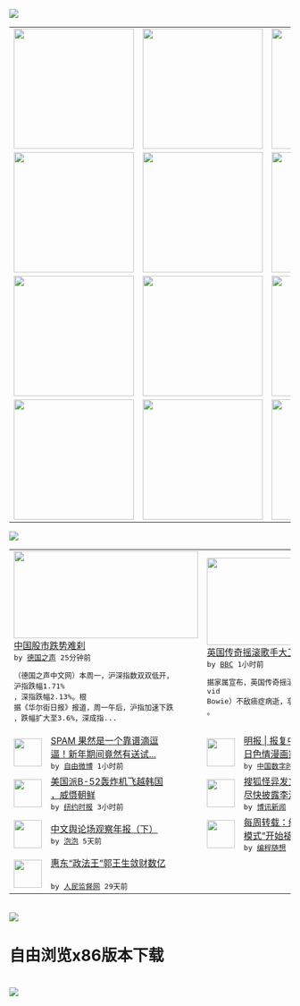 

<a href="https://github.com/greatfire/z/raw/master/FreeBrowser.apk"><img src="https://raw.githubusercontent.com/greatfire/wiki/master/x/header.png" /></a><table><tr><td width="262" align="center" valign="center"><a href="https://github.com/greatfire/wiki/wiki/nyt" title="纽约时报中文网 国际纵览"><img src="https://raw.githubusercontent.com/greatfire/wiki/master/x/nyt_flag.png" width="215"/></a></td><td width="262" align="center" valign="center"><a href="https://github.com/greatfire/wiki/wiki/dw" title=""><img src="https://raw.githubusercontent.com/greatfire/wiki/master/x/dw_flag.png" width="215"/></a></td><td width="262" align="center" valign="center"><a href="https://github.com/greatfire/wiki/wiki/rmjd" title=""><img src="https://raw.githubusercontent.com/greatfire/wiki/master/x/rmjd_flag.png" width="215"/></a></td></tr><tr><td width="262" align="center" valign="center"><a href="https://github.com/paopaonetizen/website" title="泡泡 - 未经审查的互联网信息"><img src="https://raw.githubusercontent.com/greatfire/wiki/master/x/pp_flag.png" width="215"/></a></td><td width="262" align="center" valign="center"><a href="https://github.com/getlantern/mirror" title="以及自由微博和GreatFire.org官方中文论坛"><img src="https://raw.githubusercontent.com/greatfire/wiki/master/x/lantern_flag.png" width="215"/></a></td><td width="262" align="center" valign="center"><a href="https://github.com/cdtmirrors/m/" title=""><img src="https://raw.githubusercontent.com/greatfire/wiki/master/x/cdt_flag.png" width="215"/></a></td></tr><tr><td width="262" align="center" valign="center"><a href="https://github.com/program-think/blog" title="编程随想的博客"><img src="https://raw.githubusercontent.com/greatfire/wiki/master/x/pt_flag.png" width="215"/></a></td><td width="262" align="center" valign="center"><a href="https://github.com/greatfire/wiki/wiki/bbc" title=""><img src="https://raw.githubusercontent.com/greatfire/wiki/master/x/bbc_flag.png" width="215"/></a></td><td width="262" align="center" valign="center"><a href="https://github.com/freeweibo/s" title="自由微博 - 匿名和不受屏蔽的新浪微博搜索"><img src="https://raw.githubusercontent.com/greatfire/wiki/master/x/fw_flag.png" width="215"/></a></td></tr><tr><td width="262" align="center" valign="center"><a href="https://github.com/greatfire/wiki/wiki/google" title=""><img src="https://raw.githubusercontent.com/greatfire/wiki/master/x/google_flag.png" width="215"/></a></td><td width="262" align="center" valign="center"><a href="https://github.com/bxnews/boxun" title=""><img src="https://raw.githubusercontent.com/greatfire/wiki/master/x/bx_flag.png" width="215"/></a></td><td width="262" align="center" valign="center"><a href="https://github.com/greatfire/wiki/wiki/open-source" title="欢迎访问GreatFire.org开发者项目网站"><img src="https://raw.githubusercontent.com/greatfire/wiki/master/x/open-source_flag.png" width="215"/></a></td></tr></table><img src="https://raw.githubusercontent.com/greatfire/wiki/master/x/newsfeed text.png" /><table cols="4"><tr><td colspan="2" width="380"><a href="http://dw.com/p/1Hb7c?maca=chi-GK-text-greatfire-all-chinese-15625-xml-mrss"><img src="http://www.dw.com/image/0,,18964420_302,00.jpg" width="330" height="156"/></a></br><a href="http://dw.com/p/1Hb7c?maca=chi-GK-text-greatfire-all-chinese-15625-xml-mrss">中国股市跌势难刹</a></br><kbd> by <a href="http://dw.de">德国之声</a> 25分钟前 </kbd></br><pre>（德国之声中文网）本周一，沪深指数双双低开，<br/>沪指跌幅1.71% ，深指跌幅2.13%。根<br/>据《华尔街日报》报道，周一午后，沪指加速下跌<br/>，跌幅扩大至3.6%，深成指...</pre></td><td colspan="2" width="380"><a href="http://www.bbc.com/zhongwen/simp/uk/2016/01/160111_david_bowie_dies"><img src="http://ichef.bbci.co.uk/news/ws/106/amz/worldservice/live/assets/images/2011/04/13/110413084707_chinese_breaking_news_304x171.jpg" width="330" height="156"/></a></br><a href="http://www.bbc.com/zhongwen/simp/uk/2016/01/160111_david_bowie_dies">英国传奇摇滚歌手大卫·鲍伊逝世享年69岁</a></br><kbd> by <a href="http://www.bbc.co.uk/zhongwen/simp">BBC</a> 1小时前 </kbd></br><pre>据家属宣布，英国传奇摇滚歌手大卫·鲍伊（Da<br/>vid Bowie）不敌癌症病逝，享年69岁<br/>。</pre></td></tr><tr><td><img src="https://raw.githubusercontent.com/greatfire/wiki/master/x/fw_logo.png" width="50" height="50"/></td><td width="280"><a href="https://freeweibo.com/weibo/3930105694733927">SPAM 果然是一个靠谱滴逗<br/>逼！新年期间竟然有送试...</a></br><kbd> by <a href="https://freeweibo.com/">自由微博</a> 1小时前 </kbd></td><td><img src="http://chinadigitaltimes.net/chinese/files/2016/01/1452430780077SL4_AC96AAE6BE31E46120DC7EAA5E360077.jpg" width="50" height="50"/></td><td width="280"><a href="http://feedproxy.google.com/~r/chinadigitaltimes/OEcc/~3/fk7N28H3VJY/">明报 | 报复中国网民侵权 <br/>日色情漫画家新作男主酷...</a></br><kbd> by <a href="http://chinadigitaltimes.net/chinese/">中国数字时代</a> 2小时前 </kbd></td></tr><tr><td><img src="http://static01.nyt.com/images/2016/01/11/world/11korea-web1/11korea-web1-articleLarge.jpg" width="50" height="50"/></td><td width="280"><a href="https://d3qlz4p8smvoli.cloudfront.net/asia-pacific/20160111/c11korea/">美国派B-52轰炸机飞越韩国<br/>，威慑朝鲜</a></br><kbd> by <a href="http://m.cn.nytimes.com/">纽约时报</a> 3小时前 </kbd></td><td><img src="http://www.boxun.com/news/images/2016/01/201601110516china1.jpg" width="50" height="50"/></td><td width="280"><a href="http://www.boxun.com/news/gb/china/2016/01/201601110516.shtml">搜狐怪异发文：吁内地有关部门<br/>尽快披露李波事件真相请...</a></br><kbd> by <a href="http://www.boxun.com">博讯新闻</a> 8小时前 </kbd></td></tr><tr><td><img src="https://pao-pao.net/sites/pao-pao.net/files/styles/adaptive_image/adaptive-image/public/yu_qing_ya_li_biao_.jpeg?itok=frNeuyOd" width="50" height="50"/></td><td width="280"><a href="https://pao-pao.net/article/657">中文舆论场观察年报（下）</a></br><kbd> by <a href="https://pao-pao.net">泡泡</a> 5天前 </kbd></td><td><img src="http://lh3.googleusercontent.com/r_xuJrb8iPwZFae8-OTEluO8z2a-zZT2GhYyBgWde0MXf9o5GITyFeaOu9e60QpX5iq7prnKxF_4N2Y3TwWdmy805Tj0xCP2V_AlOZtNqKrtgzbmsYCDNZspiB80tI_5P83EfmKMAw" width="50" height="50"/></td><td width="280"><a href="http://feedproxy.google.com/~r/programthink/~3/eHGL2rsF1qc/weekly-share-96.html">每周转载：经济新常态，“中国<br/>模式”开始褪色——汇总...</a></br><kbd> by <a href="http://program-think.blogspot.com">编程随想</a> 6天前 </kbd></td></tr><tr><td><img src="http://www.rmjdw.com/uploads/151213/3-151213135J1423.jpg" width="50" height="50"/></td><td width="280"><a href="http://www.rmjdw.com//tebiebaodao/20151213/15247.html">惠东“政法王”郭王生敛财数亿<br/> </a></br><kbd> by <a href="http://www.rmjdw.com/">人民监督网</a> 29天前 </kbd></td></table></br><a href="https://github.com/greatfire/z/raw/master/FreeBrowser.apk"><img src="https://raw.githubusercontent.com/greatfire/wiki/master/x/download app.png" /></a><h1>自由浏览x86版本下载<h1><a href="https://github.com/greatfire/z/raw/master/FreeBrowser-x86.apk"><img src="https://raw.githubusercontent.com/greatfire/images/master/fb86.qr.png" /></a>